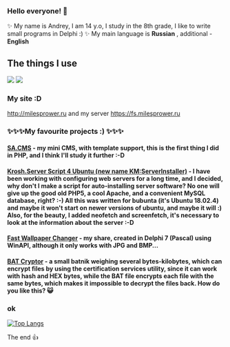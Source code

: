 ### Hello everyone! 👋

✨ My name is Andrey, I am 14 y.o, I study in the 8th grade, I like to write small programs in Delphi :) ✨ 
My main language is **Russian** , additional - **English**

## The things I use

<img src="https://img.shields.io/badge/My%20Windows-7%20Enterprise%20x64-informational?logo=windows&style=plastic"> <img src="https://img.shields.io/badge/IDE-Sublime%20Text%202-black?style=plastic&logo=sublimetext"><a href="https://sublimetext.com"></img></a>

### My site :D
http://milesprower.ru
and my server https://fs.milesprower.ru

### ✨✨✨My favourite projects :) ✨✨✨

#### [SA.CMS](https://github.com/milesprow3r05/sacms) - my mini CMS, with template support, this is the first thing I did in PHP, and I think I'll study it further :-D
#### [Krosh.Server Script 4 Ubuntu (new name KM:ServerInstaller)](https://github.com/milesprow3r05/KroshServerScript-4-Ubuntu) - I have been working with configuring web servers for a long time, and I decided, why don't I make a script for auto-installing server software? No one will give up the good old PHP5, a cool Apache, and a convenient MySQL database, right? :-) All this was written for bubunta (it's Ubuntu 18.02.4) and maybe it won't start on newer versions of ubuntu, and maybe it will :) Also, for the beauty, I added neofetch and screenfetch, it's necessary to look at the information about the server :-D
#### [Fast Wallpaper Changer](https://github.com/milesprow3r05/FastWallpaperChanger) - my share, created in Delphi 7 (Pascal) using WinAPI, although it only works with JPG and BMP...
#### [BAT Cryptor](https://github.com/milesprow3r05/bat-cryptor) - a small batnik weighing several bytes-kilobytes, which can encrypt files by using the certification services utility, since it can work with hash and HEX bytes, while the BAT file encrypts each file with the same bytes, which makes it impossible to decrypt the files back. How do you like this? 😺

### ok
[![Top Langs](https://github-readme-stats.vercel.app/api/top-langs/?username=milesprow3r05&layout=compact&theme=chartreuse-dark)](https://github.com/anuraghazra/github-readme-stats)

The end 👍
